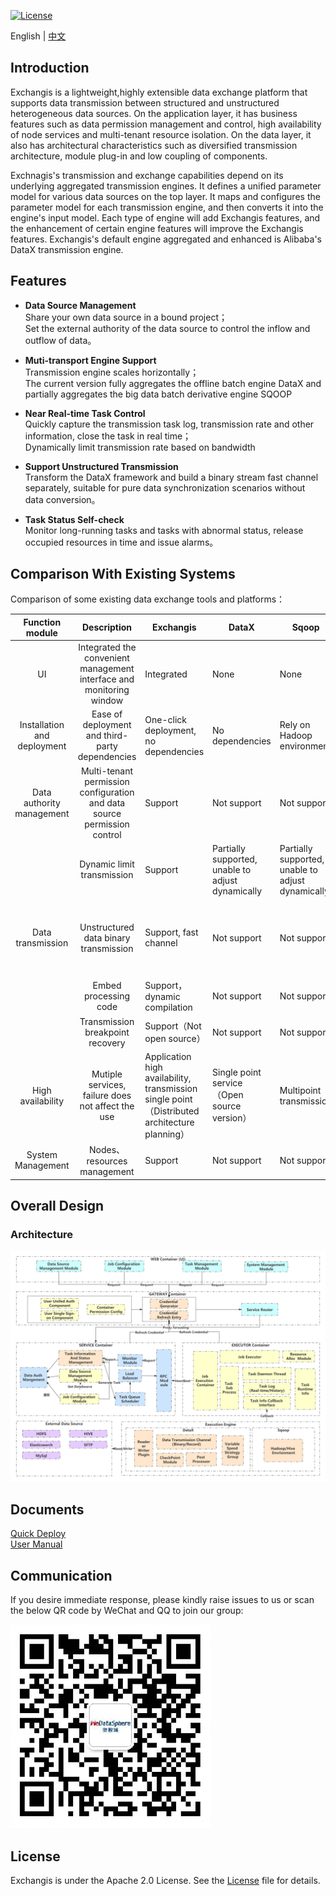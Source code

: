 [![License](https://img.shields.io/badge/license-Apache%202-4EB1BA.svg)](https://www.apache.org/licenses/LICENSE-2.0.html)

English | [中文](README-ZH.md)  

## Introduction
Exchangis is a lightweight,highly extensible data exchange platform that supports data transmission between structured and unstructured heterogeneous data sources. On the application layer, it has business features such as data permission management and control, high availability of node services and multi-tenant resource isolation. On the data layer, it also has architectural characteristics such as diversified transmission architecture, module plug-in and low coupling of components.

Exchnagis's transmission and exchange capabilities depend on its underlying aggregated transmission engines. It defines a unified parameter model for various data sources on the top layer. It maps and configures the parameter model for each transmission engine, and then converts it into the engine's input model. Each type of engine will add Exchangis features, and  the enhancement of certain engine features will improve the Exchangis features. Exchangis's default engine aggregated and enhanced is Alibaba's DataX transmission engine.

## Features
- **Data Source Management**  
Share your own data source in a bound project；  
Set the external authority of the data source to control the inflow and outflow of data。

- **Muti-transport Engine Support**  
Transmission engine scales horizontally；  
The current version fully aggregates the offline batch engine DataX and partially aggregates the big data batch derivative engine SQOOP

- **Near Real-time Task Control**  
Quickly capture the transmission task log, transmission rate and other information, close the task in real time；  
Dynamically limit transmission rate based on bandwidth  

- **Support Unstructured Transmission**  
Transform the DataX framework and build a binary stream fast channel separately, suitable for pure data synchronization scenarios without data conversion。

- **Task Status Self-check**  
Monitor long-running tasks and tasks with abnormal status, release occupied resources in time and issue alarms。  

## Comparison With Existing Systems
Comparison of some existing data exchange tools and platforms：  

| Function module | Description | Exchangis | DataX | Sqoop | DataLink | DBus |
| :----: | :----: |-------|-------|-------|-------|-------|
| UI | Integrated the convenient management interface and monitoring window | Integrated | None | None | Integrated |Integrated |
| Installation and deployment | Ease of deployment and third-party dependencies | One-click deployment, no dependencies | No dependencies | Rely on Hadoop environment | Rely on Zookeeper | Rely on a large number of third-party components |
| Data authority management |  Multi-tenant permission configuration and data source permission control | Support | Not support | Not support | Not support | Support |
|        |Dynamic limit transmission | Support | Partially supported, unable to adjust dynamically | Partially supported, unable to adjust dynamically | Support | Support，with Kafka |
| Data transmission| Unstructured data binary transmission | Support, fast channel | Not support | Not support | Not support，only transport record | Not support，need to be converted to a unified message format|
|        | Embed processing code | Support，dynamic compilation | Not support | Not support | Not support | Partial support |
|        | Transmission breakpoint recovery | Support（Not open source） | Not support | Not support | Support | Support |
| High availability | Mutiple services, failure does not affect the use | Application high availability, transmission single point（Distributed architecture planning） | Single point service（Open source version） | Multipoint transmission | Application、transmission high availability | Application、transmission high availability |
| System Management | Nodes、resources management | Support | Not support | Not support | Support | Support |

## Overall Design

### Architecture

![Architecture](images/en_US/ch1/architecture.png)

## Documents
[Quick Deploy](docs/zh_CN/ch1/exchangis_deploy_cn.md)  
[User Manual](docs/zh_CN/ch1/exchangis_user_manual_cn.md)

## Communication

If you desire immediate response, please kindly raise issues to us or scan the below QR code by WeChat and QQ to join our group:

![Communication](./images/zh_CN/ch1/communication.JPG)

## License

Exchangis is under the Apache 2.0 License. See the [License](LICENSE) file for details.